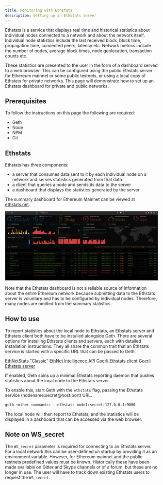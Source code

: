 ```yaml
---
title: Monitoring with Ethstats
description: Setting up an Ethstats server
---
```


Ethstats is a service that displays real time and historical statistics about individual
nodes connected to a network and about the network itself. Individual node statistics include
the last received block, block time, propagation time, connected peers, latency etc. Network
metrics include the number of nodes, average block times, node geolocation,
transaction counts etc.

These statistics are presented to the user in the form of a dashboard served to a web browser.
This can be configured using the public Ethstats server for Ethereum mainnet or some
public testnets, or using a local copy of Ethstats for private networks. This page will
demonstrate how to set up an Ethstats dashboard for private and public networks.

## Prerequisites

To follow the instructions on this page the following are required:

- Geth
- Node
- NPM
- Git

## Ethstats

Ethstats has three components:

- a server that consumes data sent to it by each individual node on a network and serves
  statistics generated from that data.
- a client that queries a node and sends its data to the server
- a dashboard that displays the statistics generated by the server

The summary dashboard for Ethereum Mainnet can be viewed at [ethstats.net](https://ethstats.net/).

![Ethstats](assets/ethstats-mainnet.png)

Note that the Ethstats dashboard is not a reliable source of information about the entire Ethereum
network because submitting data to the Ethstats server is voluntary and has to be configured by
individual nodes. Therefore, many nodes are omitted from the summary statistics.

## How to use

To report statistics about the local node to Ethstats, an Ethstats server and Ethstats client both have
to be installed alongside Geth. There are several options for installing Ethstats clients and servers,
each with detailed installation instructions. They all share the common trait that an Ethstats service is
started with a specific URL that can be passed to Geth.

[EthNetStats "Classic"](https://github.com/ethereum/eth-netstats)
[EthNet Intelligence API](https://github.com/ethereum/eth-net-intelligence-api)
[Goerli Ethstats client](https://github.com/goerli/ethstats-client)
[Goerli Ethstats server](https://github.com/goerli/ethstats-server)

If enabled, Geth spins up a minimal Ethstats reporting daemon that pushes statistics about the
local node to the Ethstats server.

To enable this, start Geth with the `ethstats` flag, passing the Ethstats service (nodename:secret@host:port) URL.

```sh
geth <other commands> --ethstats node1:secret:127.0.0.1:9000
```

The local node will then report to Ethstats, and the statistics will be displayed in a dashboard that can be
accessed via the web browser.

## Note on WS_secret

The `WS_secret` parameter is required for connecting to an Ethstats server. For a local network this can be user-defined
on startup by providing it as an environment variable. However, for Ethereum mainnet and the public testnets predefined
values must be known. Historically these have been made available on Gitter and Skype channels or of a forum, but these are
no longer in use. The user will have to track down existing Ethstats users to request the `WS_secret`.
